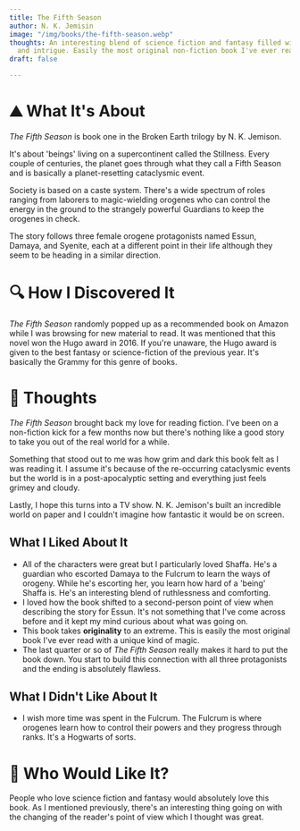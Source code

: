 ```yaml
---
title: The Fifth Season
author: N. K. Jemisin
image: "/img/books/the-fifth-season.webp"
thoughts: An interesting blend of science fiction and fantasy filled with magic, tragedy,
  and intrigue. Easily the most original non-fiction book I've ever read.
draft: false

---
```

# ⛰ What It's About

_The Fifth Season_ is book one in the Broken Earth trilogy by N. K. Jemison.

It's about 'beings' living on a supercontinent called the Stillness. Every couple of centuries, the planet goes through what they call a Fifth Season and is basically a planet-resetting cataclysmic event.

Society is based on a caste system. There's a wide spectrum of roles ranging from laborers to magic-wielding orogenes who can control the energy in the ground to the strangely powerful Guardians to keep the orogenes in check.

The story follows three female orogene protagonists named Essun, Damaya, and Syenite, each at a different point in their life although they seem to be heading in a similar direction.

# 🔍 How I Discovered It

_The Fifth Season_ randomly popped up as a recommended book on Amazon while I was browsing for new material to read. It was mentioned that this novel won the Hugo award in 2016. If you're unaware, the Hugo award is given to the best fantasy or science-fiction of the previous year. It's basically the Grammy for this genre of books.

# 🧠 Thoughts

_The Fifth Season_ brought back my love for reading fiction. I've been on a non-fiction kick for a few months now but there's nothing like a good story to take you out of the real world for a while.

Something that stood out to me was how grim and dark this book felt as I was reading it. I assume it's because of the re-occurring cataclysmic events but the world is in a post-apocalyptic setting and everything just feels grimey and cloudy.

Lastly, I hope this turns into a TV show. N. K. Jemison's built an incredible world on paper and I couldn't imagine how fantastic it would be on screen.

## What I Liked About It

* All of the characters were great but I particularly loved Shaffa. He's a guardian who escorted Damaya to the Fulcrum to learn the ways of orogeny. While he's escorting her, you learn how hard of a 'being' Shaffa is. He's an interesting blend of ruthlessness and comforting.
* I loved how the book shifted to a second-person point of view when describing the story for Essun. It's not something that I've come across before and it kept my mind curious about what was going on.
* This book takes **originality** to an extreme. This is easily the most original book I've ever read with a unique kind of magic.
* The last quarter or so of _The Fifth Season_ really makes it hard to put the book down. You start to build this connection with all three protagonists and the ending is absolutely flawless.

## What I Didn't Like About It

* I wish more time was spent in the Fulcrum. The Fulcrum is where orogenes learn how to control their powers and they progress through ranks. It's a Hogwarts of sorts.

# 🥰 Who Would Like It?

People who love science fiction and fantasy would absolutely love this book. As I mentioned previously, there's an interesting thing going on with the changing of the reader's point of view which I thought was great.
